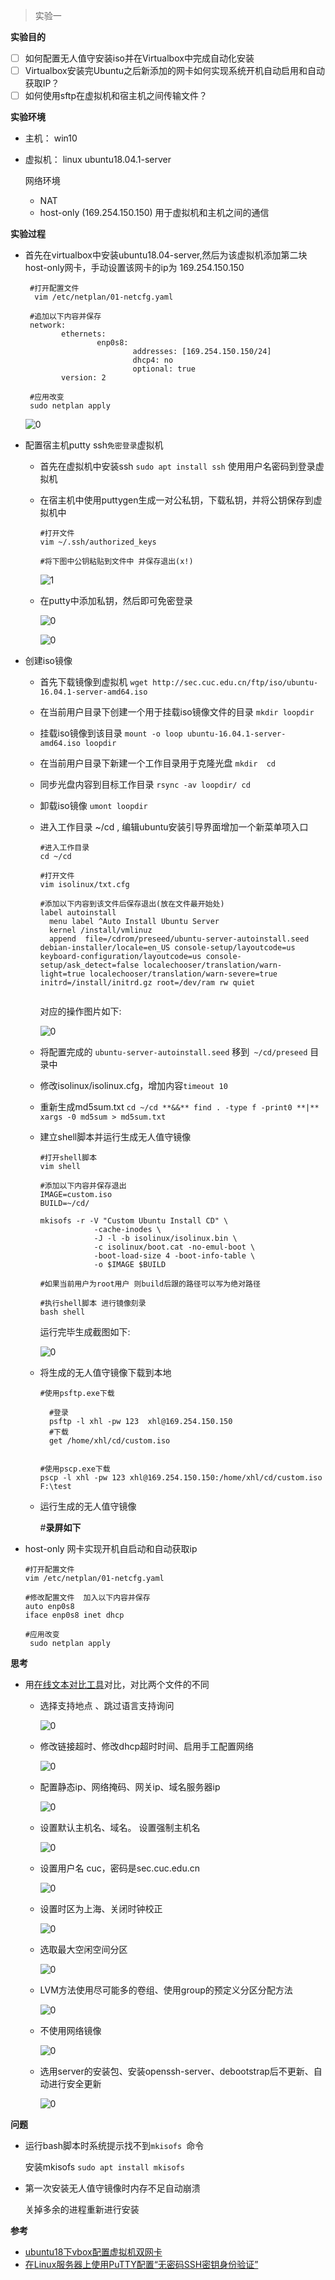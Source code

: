 > 实验一

**实验目的**

- [ ] 如何配置无人值守安装iso并在Virtualbox中完成自动化安装
- [ ] Virtualbox安装完Ubuntu之后新添加的网卡如何实现系统开机自动启用和自动获取IP？
- [ ] 如何使用sftp在虚拟机和宿主机之间传输文件？

**实验环境**

- 主机：    win10

- 虚拟机： linux ubuntu18.04.1-server

  网络环境

  - NAT
  - host-only (169.254.150.150) 用于虚拟机和主机之间的通信

**实验过程**

- 首先在virtualbox中安装ubuntu18.04-server,然后为该虚拟机添加第二块host-only网卡，手动设置该网卡的ip为 169.254.150.150

  ```
   #打开配置文件
    vim /etc/netplan/01-netcfg.yaml
   
   #追加以下内容并保存
   network:
          ethernets:
                  enp0s8:
                          addresses: [169.254.150.150/24]
                          dhcp4: no
                          optional: true
          version: 2
          
   #应用改变
   sudo netplan apply
  ```

  ![0](https://github.com/CUCCS/linux-2019-jackcily/raw/job1/img/0.PNG)

- 配置宿主机putty ssh`免密登录`虚拟机

  - 首先在虚拟机中安装ssh `sudo apt install ssh` 使用用户名密码到登录虚拟机

  - 在宿主机中使用puttygen生成一对公私钥，下载私钥，并将公钥保存到虚拟机中

    ```
    #打开文件
    vim ~/.ssh/authorized_keys
    
    #将下图中公钥粘贴到文件中 并保存退出(x!)
    
    ```

    ![1](https://github.com/CUCCS/linux-2019-jackcily/raw/job1/img/1.PNG)

    

  - 在putty中添加私钥，然后即可免密登录

    ![0](https://github.com/CUCCS/linux-2019-jackcily/raw/job1/img/2.PNG)

    ![0](https://github.com/CUCCS/linux-2019-jackcily/raw/job1/img/3.PNG)

- 创建iso镜像

  - 首先下载镜像到虚拟机   `wget http://sec.cuc.edu.cn/ftp/iso/ubuntu-16.04.1-server-amd64.iso`

  - 在当前用户目录下创建一个用于挂载iso镜像文件的目录  `mkdir loopdir`

  - 挂载iso镜像到该目录 `mount -o loop ubuntu-16.04.1-server-amd64.iso loopdir` 

  - 在当前用户目录下新建一个工作目录用于克隆光盘   `mkdir  cd`

  - 同步光盘内容到目标工作目录    `rsync -av loopdir/ cd`

  - 卸载iso镜像     `umont loopdir`

  - 进入工作目录 ~/cd , 编辑ubuntu安装引导界面增加一个新菜单项入口 

    ```
    #进入工作目录
    cd ~/cd
    
    #打开文件
    vim isolinux/txt.cfg  
    
    #添加以下内容到该文件后保存退出(放在文件最开始处)
    label autoinstall
      menu label ^Auto Install Ubuntu Server
      kernel /install/vmlinuz
      append  file=/cdrom/preseed/ubuntu-server-autoinstall.seed debian-installer/locale=en_US console-setup/layoutcode=us keyboard-configuration/layoutcode=us console-setup/ask_detect=false localechooser/translation/warn-light=true localechooser/translation/warn-severe=true initrd=/install/initrd.gz root=/dev/ram rw quiet
      
    ```

    对应的操作图片如下:

    ![0](https://github.com/CUCCS/linux-2019-jackcily/raw/job1/img/4.PNG)

  - 将配置完成的 `ubuntu-server-autoinstall.seed` 移到` ~/cd/preseed` 目录中

  - 修改isolinux/isolinux.cfg，增加内容`timeout 10`   

  - 重新生成md5sum.txt   `cd ~/cd **&&** find . -type f -print0 **|** xargs -0 md5sum > md5sum.txt`

  - 建立shell脚本并运行生成无人值守镜像

    ```
    #打开shell脚本
    vim shell
    
    #添加以下内容并保存退出
    IMAGE=custom.iso
    BUILD=~/cd/
    
    mkisofs -r -V "Custom Ubuntu Install CD" \
                -cache-inodes \
                -J -l -b isolinux/isolinux.bin \
                -c isolinux/boot.cat -no-emul-boot \
                -boot-load-size 4 -boot-info-table \
                -o $IMAGE $BUILD
                
    #如果当前用户为root用户 则build后跟的路径可以写为绝对路径
    
    #执行shell脚本 进行镜像刻录
    bash shell
    ```

    运行完毕生成截图如下:

    ![0](https://github.com/CUCCS/linux-2019-jackcily/raw/job1/img/5.PNG)

  - 将生成的无人值守镜像下载到本地

    ```
    #使用psftp.exe下载
    
      #登录
      psftp -l xhl -pw 123  xhl@169.254.150.150
      #下载 
      get /home/xhl/cd/custom.iso
      
      
    #使用pscp.exe下载
    pscp -l xhl -pw 123 xhl@169.254.150.150:/home/xhl/cd/custom.iso F:\test
    ```

  - 运行生成的无人值守镜像

    #**录屏如下**

- host-only 网卡实现开机自启动和自动获取ip

  ```
  #打开配置文件
  vim /etc/netplan/01-netcfg.yaml
  
  #修改配置文件  加入以下内容并保存
  auto enp0s8
  iface enp0s8 inet dhcp
  
  #应用改变
   sudo netplan apply
  ```

  

**思考**

- 用[在线文本对比工具](http://mergely.com/editor)对比，对比两个文件的不同

  - 选择支持地点 、跳过语言支持询问

    ![0](https://github.com/CUCCS/linux-2019-jackcily/raw/job1/img/7.PNG)

  - 修改链接超时、修改dhcp超时时间、启用手工配置网络

    ![0](https://github.com/CUCCS/linux-2019-jackcily/raw/job1/img/8.PNG)

  - 配置静态ip、网络掩码、网关ip、域名服务器ip

    ![0](https://github.com/CUCCS/linux-2019-jackcily/raw/job1/img/9.PNG)

  - 设置默认主机名、域名。 设置强制主机名

    ![0](https://github.com/CUCCS/linux-2019-jackcily/raw/job1/img/10.PNG)

  - 设置用户名 cuc，密码是sec.cuc.edu.cn

    ![0](https://github.com/CUCCS/linux-2019-jackcily/raw/job1/img/11.PNG)

  - 设置时区为上海、关闭时钟校正

    ![0](https://github.com/CUCCS/linux-2019-jackcily/raw/job1/img/12.PNG)

  - 选取最大空闲空间分区

    ![0](https://github.com/CUCCS/linux-2019-jackcily/raw/job1/img/13.PNG)

  - LVM方法使用尽可能多的卷组、使用group的预定义分区分配方法

    ![0](https://github.com/CUCCS/linux-2019-jackcily/raw/job1/img/14.PNG)

  - 不使用网络镜像

    ![0](https://github.com/CUCCS/linux-2019-jackcily/raw/job1/img/15.PNG)

  - 选用server的安装包、安装openssh-server、debootstrap后不更新、自动进行安全更新

    ![0](https://github.com/CUCCS/linux-2019-jackcily/raw/job1/img/16.PNG)

    

**问题**

- 运行bash脚本时系统提示找不到`mkisofs `命令 

  安装mkisofs  `sudo apt install mkisofs`

- 第一次安装无人值守镜像时内存不足自动崩溃

  关掉多余的进程重新进行安装

  

**参考**

- [ubuntu18下vbox配置虚拟机双网卡](http://blog.seclee.com/2018/05/21/ubuntu18xia-vboxpei-zhi-xu-ni-ji-shuang-wang-qia/)
- [在Linux服务器上使用PuTTY配置“无密码SSH密钥身份验证”](https://www.howtoing.com/ssh-passwordless-login-with-putty)
